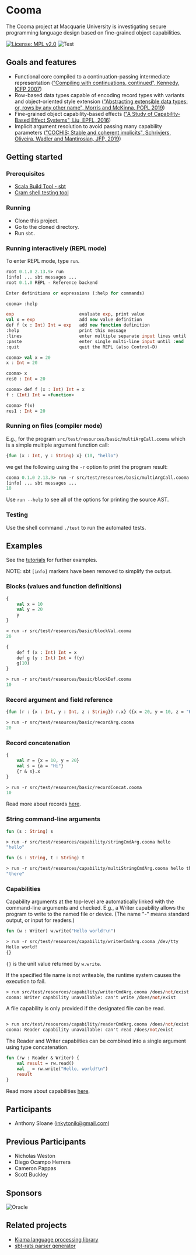 # Cooma

The Cooma project at Macquarie University is investigating secure programming language design based on fine-grained object capabilities.

[![License: MPL v2.0](https://img.shields.io/badge/License-MPL%20v2-blue.svg)](http://mozilla.org/MPL/2.0/)
![Test](https://github.com/inkytonik/cooma/workflows/Test/badge.svg)

## Goals and features

* Functional core compiled to a continuation-passing intermediate representation (["Compiling with continuations, continued", Kennedy, ICFP 2007](https://doi.org/10.1145/1291151.1291179))
* Row-based data types capable of encoding record types with variants and object-oriented style extension (["Abstracting extensible data types: or, rows by any other name", Morris and McKinna, POPL 2019](https://doi.org/10.1145/3290325))
* Fine-grained object capability-based effects (["A Study of Capability-Based Effect Systems", Liu, EPFL, 2016](https://github.com/liufengyun/stoic))
* Implicit argument resolution to avoid passing many capability parameters (["COCHIS: Stable and coherent implicits", Schrivjers, Oliveira, Wadler and Mantirosian, JFP, 2019](http://dx.doi.org/10.1017/s0956796818000242))

## Getting started

### Prerequisites

* [Scala Build Tool - sbt](https://www.scala-sbt.org)
* [Cram shell testing tool](https://bitheap.org/cram/)

### Running

* Clone this project.
* Go to the cloned directory.
* Run `sbt`.

### Running interactively (REPL mode)

To enter REPL mode, type `run`.

```ml
root 0.1.0 2.13.9> run
[info] ... sbt messages ...
root 0.1.0 REPL - Reference backend

Enter definitions or expressions (:help for commands)

cooma> :help

exp                         evaluate exp, print value
val x = exp                 add new value definition
def f (x : Int) Int = exp   add new function definition
:help                       print this message
:lines                      enter multiple separate input lines until :end
:paste                      enter single multi-line input until :end
:quit                       quit the REPL (also Control-D)

cooma> val x = 20
x : Int = 20

cooma> x
res0 : Int = 20

cooma> def f (x : Int) Int = x
f : (Int) Int = <function>

cooma> f(x)
res1 : Int = 20
```

### Running on files (compiler mode)

E.g., for the program `src/test/resources/basic/multiArgCall.cooma` which is a simple multiple argument function call:

```ml
{fun (x : Int, y : String) x} (10, "hello")
```

we get the following using the `-r` option to print the program result:

```ml
cooma 0.1.0 2.13.9> run -r src/test/resources/basic/multiArgCall.cooma
[info] ... sbt messages ...
10
```

Use `run --help` to see all of the options for printing the source AST.

### Testing

Use the shell command `./test` to run the automated tests.

## Examples

See the [tutorials](doc) for further examples.

NOTE: sbt `[info]` markers have been removed to simplify the output.

### Blocks (values and function definitions)

```ml
{
    val x = 10
    val y = 20
    y
}

> run -r src/test/resources/basic/blockVal.cooma
20
```

```ml
{
    def f (x : Int) Int = x
    def g (y : Int) Int = f(y)
    g(10)
}

> run -r src/test/resources/basic/blockDef.cooma
10
```

### Record argument and field reference

```ml
{fun (r : {x : Int, y : Int, z : String}) r.x} ({x = 20, y = 10, z = "Hi"})

> run -r src/test/resources/basic/recordArg.cooma
20
```

### Record concatenation

```ml
{
    val r = {x = 10, y = 20}
    val s = {a = "Hi"}
    {r & s}.x
}

> run -r src/test/resources/basic/recordConcat.cooma
10
```

Read more about records [here](doc/02_composite-types.md).

### String command-line arguments

```ml
fun (s : String) s

> run -r src/test/resources/capability/stringCmdArg.cooma hello
"hello"

fun (s : String, t : String) t

> run -r src/test/resources/capability/multiStringCmdArg.cooma hello there
"there"
```

### Capabilities

Capability arguments at the top-level are automatically linked with the command-line arguments and checked.
E.g., a Writer capability allows the program to write to the named file or device.
(The name "-" means standard output, or input for readers.)

```ml
fun (w : Writer) w.write("Hello world!\n")

> run -r src/test/resources/capability/writerCmdArg.cooma /dev/tty
Hello world!
{}
```

`{}` is the unit value returned by `w.write`.

If the specified file name is not writeable, the runtime system causes the execution to fail.

```ml
> run src/test/resources/capability/writerCmdArg.cooma /does/not/exist
cooma: Writer capability unavailable: can't write /does/not/exist
```

A file capability is only provided if the designated file can be read.

```ml

> run src/test/resources/capability/readerCmdArg.cooma /does/not/exist
cooma: Reader capability unavailable: can't read /does/not/exist
```

The Reader and Writer capabiities can be combined into a single argument using type concatenation.

```ml
fun (rw : Reader & Writer) {
    val result = rw.read()
    val _ = rw.write("Hello, world!\n")
    result
}
```

Read more about capabilities [here](doc/03_capabilities.md).

## Participants

* Anthony Sloane (inkytonik@gmail.com)

## Previous Participants

* Nicholas Weston
* Diego Ocampo Herrera
* Cameron Pappas
* Scott Buckley

## Sponsors

![Oracle](https://plvmq.bitbucket.io/SAPLING/images/Oracle%20Red%20Badge.png)

## Related projects

* [Kiama language processing library](https://bitbucket.org/inkytonik/kiama)
* [sbt-rats parser generator](https://bitbucket.org/inkytonik/sbt-rats)

